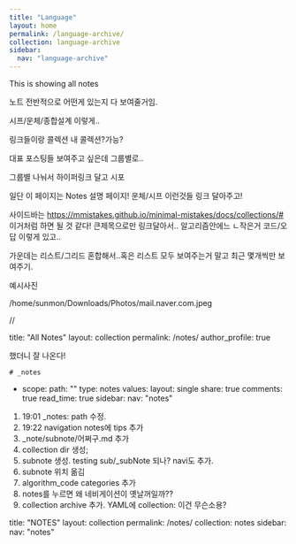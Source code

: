 ```yaml
---
title: "Language"
layout: home
permalink: /language-archive/
collection: language-archive
sidebar:
  nav: "language-archive"
---
```


This is showing all notes

노트 전반적으로 어떤게 있는지 다 보여줄거임.

시프/운체/종합설계 이렇게..

링크들이랑 콜렉션 내 콜렉션?가능?

대표 포스팅들 보여주고 싶은데 그룹별로..

그룹별 나눠서 하이퍼링크 달고 시포



일단 이 페이지는 Notes 설명 페이지! 운체/시프 이런것들 링크 달아주고!

사이드바는 https://mmistakes.github.io/minimal-mistakes/docs/collections/# 이거처럼 하면 될 것 같다! 큰제목으로만 링크달아서.. 알고리즘안에느 ㄴ작은거 코드/오답 이렇게 있고.. 



가운데는 리스트/그리드 혼합해서..혹은 리스트 모두 보여주는거 말고 최근 몇개씩만 보여주기.

예시사진 

/home/sunmon/Downloads/Photos/mail.naver.com.jpeg



//

title: "All Notes"
layout: collection
permalink: /notes/
author_profile: true

했더니 잘 나온다!




    # _notes
  - scope:
      path: ""
      type: notes
    values:
      layout: single
      share: true
      comments: true
      read_time: true
      sidebar:
        nav: "notes"


1. 19:01  _notes: path 수정. 
2. 19:22 navigation notes에 tips  추가
3. _note/subnote/어쩌구.md 추가
4. collection dir 생성;
5. subnote 생성. testing   sub/_subNote 되나? navi도 추가.
6. subnote 위치 옮김
7. algorithm_code categories 추가
8. notes를 누르면 왜 네비게이션이 옛날꺼일까??
9. collection archive 추가. YAML에 collection: 이건 무슨소용?



title: "NOTES"
layout: collection
permalink: /notes/
collection: notes
sidebar:
  nav: "notes"
